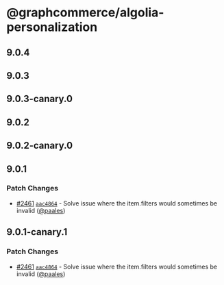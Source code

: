# @graphcommerce/algolia-personalization

## 9.0.4

## 9.0.3

## 9.0.3-canary.0

## 9.0.2

## 9.0.2-canary.0

## 9.0.1

### Patch Changes

- [#2461](https://github.com/graphcommerce-org/graphcommerce/pull/2461) [`aac4864`](https://github.com/graphcommerce-org/graphcommerce/commit/aac4864c191f3a0490373abdd52b5f1c460b56a3) - Solve issue where the item.filters would sometimes be invalid ([@paales](https://github.com/paales))

## 9.0.1-canary.1

### Patch Changes

- [#2461](https://github.com/graphcommerce-org/graphcommerce/pull/2461) [`aac4864`](https://github.com/graphcommerce-org/graphcommerce/commit/aac4864c191f3a0490373abdd52b5f1c460b56a3) - Solve issue where the item.filters would sometimes be invalid ([@paales](https://github.com/paales))
